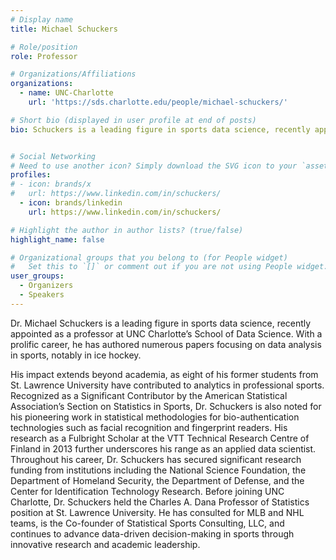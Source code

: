 ```yaml
---
# Display name
title: Michael Schuckers

# Role/position
role: Professor

# Organizations/Affiliations
organizations:
  - name: UNC-Charlotte
    url: 'https://sds.charlotte.edu/people/michael-schuckers/'

# Short bio (displayed in user profile at end of posts)
bio: Schuckers is a leading figure in sports data science, recently appointed as a professor at UNC Charlotte’s School of Data Science. With a prolific career, he has authored numerous papers focusing on data analysis in sports, notably in ice hockey.


# Social Networking
# Need to use another icon? Simply download the SVG icon to your `assets/media/icons/` folder.
profiles:
# - icon: brands/x
#   url: https://www.linkedin.com/in/schuckers/
  - icon: brands/linkedin
    url: https://www.linkedin.com/in/schuckers/

# Highlight the author in author lists? (true/false)
highlight_name: false

# Organizational groups that you belong to (for People widget)
#   Set this to `[]` or comment out if you are not using People widget.
user_groups:
  - Organizers
  - Speakers
---
```


Dr. Michael Schuckers is a leading figure in sports data science, recently appointed as a professor at UNC Charlotte’s School of Data Science. With a prolific career, he has authored numerous papers focusing on data analysis in sports, notably in ice hockey.

His impact extends beyond academia, as eight of his former students from St. Lawrence University have contributed to analytics in professional sports. Recognized as a Significant Contributor by the American Statistical Association’s Section on Statistics in Sports, Dr. Schuckers is also noted for his pioneering work in statistical methodologies for bio-authentication technologies such as facial recognition and fingerprint readers. His research as a Fulbright Scholar at the VTT Technical Research Centre of Finland in 2013 further underscores his range as an applied data scientist. Throughout his career, Dr. Schuckers has secured significant research funding from institutions including the National Science Foundation, the Department of Homeland Security, the Department of Defense, and the Center for Identification Technology Research.  Before joining UNC Charlotte, Dr. Schuckers held the Charles A. Dana Professor of Statistics position at St. Lawrence University. He has consulted for MLB and NHL teams, is the Co-founder of Statistical Sports Consulting, LLC, and continues to advance data-driven decision-making in sports through innovative research and academic leadership.

